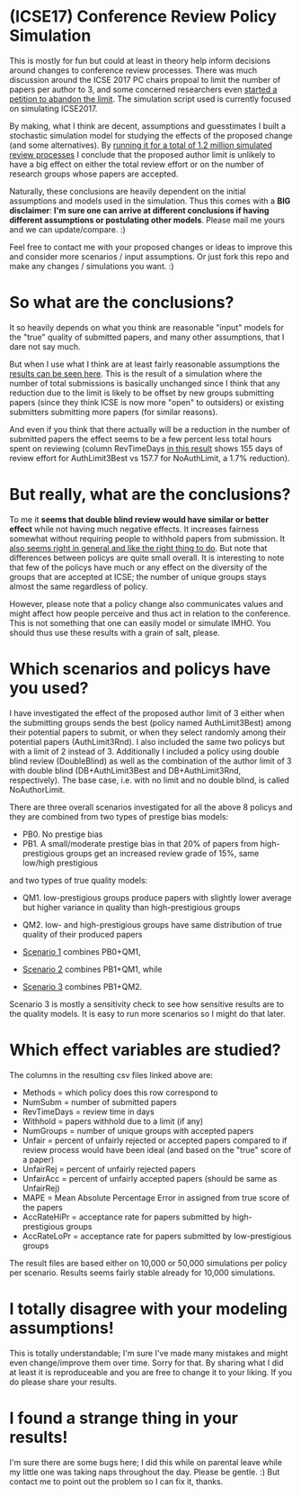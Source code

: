 (ICSE17) Conference Review Policy Simulation
============================================

This is mostly for fun but could at least in theory help inform decisions around changes to conference review processes. There was much discussion around the ICSE 2017 PC chairs propoal to limit the number of papers per author to 3, and some concerned researchers even [started a petition to abandon the limit](https://sites.google.com/site/icse2017petition/). The simulation script used is currently focused on simulating ICSE2017.

By making, what I think are decent, assumptions and guesstimates I built a stochastic simulation model for studying the effects of the proposed change (and some alternatives). By [running it for a total of 1.2 million simulated review processes](https://github.com/robertfeldt/ConfReviewSimulator/blob/master/results/ICSE17_20160509_191337_50k_prestigebias_20_15_authlimitnoreduction.csv) I conclude that the proposed author limit is unlikely to have a big effect on either the total review effort or on the number of research groups whose papers are accepted. 

Naturally, these conclusions are heavily dependent on the initial assumptions and models used in the simulation. Thus this comes with a **BIG** **disclaimer**: **I'm sure one can arrive at different conclusions if having different assumptions or postulating other models**. Please mail me yours and we can update/compare. :)

Feel free to contact me with your proposed changes or ideas to improve this and consider more scenarios / input assumptions. Or just fork this repo and make any changes / simulations you want. :)


# So what are the conclusions?

It so heavily depends on what you think are reasonable "input" models for the "true" quality of submitted papers, and many other assumptions, that I dare not say much. 

But when I use what I think are at least fairly reasonable assumptions the [results can be seen here](https://github.com/robertfeldt/ConfReviewSimulator/blob/master/results/ICSE17_20160509_191337_50k_prestigebias_20_15_authlimitnoreduction.csv). This is the result of a simulation where the number of total submissions is basically unchanged since I think that any reduction due to the limit is likely to be offset by new groups submitting papers (since they think ICSE is now more "open" to outsiders) or existing submitters submitting more papers (for similar reasons). 

And even if you think that there actually will be a reduction in the number of submitted papers the effect seems to be a few percent less total hours spent on reviewing (column RevTimeDays [in this result](https://github.com/robertfeldt/ConfReviewSimulator/blob/master/results/ICSE17_20160509_191337_50k_noprestigebias_authlimitreducessubmissions.csv) shows 155 days of review effort for AuthLimit3Best vs 157.7 for NoAuthLimit, a 1.7% reduction).


# But really, what are the conclusions?

To me it **seems that double blind review would have similar or better effect** while not having much negative effects. It increases fairness somewhat without requiring people to withhold papers from submission. It [also seems right in general and like the right thing to do](http://www.robertfeldt.net/advice/double_blind_reviewing/). But note that differences between policys are quite small overall. It is interesting to note that few of the policys have much or any effect on the diversity of the groups that are accepted at ICSE; the number of unique groups stays almost the same regardless of policy.

However, please note that a policy change also communicates values and might affect how people perceive and thus act in relation to the conference. This is not something that one can easily model or simulate IMHO. You should thus use these results with a grain of salt, please.


# Which scenarios and policys have you used?

I have investigated the effect of the proposed author limit of 3 either when the submitting groups sends the best (policy named AuthLimit3Best) among their potential papers to submit, or when they select randomly among their potential papers (AuthLimit3Rnd). I also included the same two policys but with a limit of 2 instead of 3. Additionally I included a policy using double blind review (DoubleBlind) as well as the combination of the author limit of 3 with double blind (DB+AuthLimit3Best and DB+AuthLimit3Rnd, respectively). The base case, i.e. with no limit and no double blind, is called NoAuthorLimit.

There are three overall scenarios investigated for all the above 8 policys and they are combined from two types of prestige bias models:

- PB0. No prestige bias
- PB1. A small/moderate prestige bias in that 20% of papers from high-prestigious groups get an increased review grade of 15%, same low/high prestigious

and two types of true quality models:

- QM1. low-prestigious groups produce papers with slightly lower average but higher variance in quality than high-prestigious groups
- QM2. low- and high-prestigious groups have same distribution of true quality of their produced papers

- [Scenario 1](https://github.com/robertfeldt/ConfReviewSimulator/blob/master/results/ICSE17_20160509_191337_50k_noprestigebias_authlimitreducessubmissions.csv) combines PB0+QM1, 
- [Scenario 2](https://github.com/robertfeldt/ConfReviewSimulator/blob/master/results/ICSE17_20160509_191337_50k_prestigebias_20_15_authlimitnoreduction.csv) combines PB1+QM1, while 
- [Scenario 3](https://github.com/robertfeldt/ConfReviewSimulator/blob/master/results/ICSE17_20160509_191337_50k_prestigebias_20_15_authlimitnoreduction_sameqdistr.csv) combines PB1+QM2. 

Scenario 3 is mostly a sensitivity check to see how sensitive results are to the quality models. It is easy to run more scenarios so I might do that later.

# Which effect variables are studied?

The columns in the resulting csv files linked above are:

- Methods = which policy does this row correspond to
- NumSubm = number of submitted papers
- RevTimeDays = review time in days
- Withhold = papers withhold due to a limit (if any)
- NumGroups = number of unique groups with accepted papers
- Unfair = percent of unfairly rejected or accepted papers compared to if review process would have been ideal (and based on the "true" score of a paper)
- UnfairRej = percent of unfairly rejected papers
- UnfairAcc = percent of unfairly accepted papers (should be same as UnfairRej)
- MAPE = Mean Absolute Percentage Error in assigned from true score of the papers
- AccRateHiPr = acceptance rate for papers submitted by high-prestigious groups
- AccRateLoPr = acceptance rate for papers submitted by low-prestigious groups

The result files are based either on 10,000 or 50,000 simulations per policy per scenario. Results seems fairly stable already for 10,000 simulations.


# I totally disagree with your modeling assumptions!

This is totally understandable; I'm sure I've made many mistakes and might even change/improve them over time. Sorry for that. By sharing what I did at least it is reproduceable and you are free to change it to your liking. If you do please share your results.


# I found a strange thing in your results!

I'm sure there are some bugs here; I did this while on parental leave while my little one was taking naps throughout the day. Please be gentle. :) But contact me to point out the problem so I can fix it, thanks.
